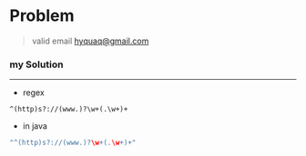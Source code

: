 # Problem

> valid email
> hyquaq@gmail.com

### my Solution
----
- regex
```
^(http)s?://(www.)?\w+(.\w+)+
```
- in java
``` java
"^(http)s?://(www.)?\w+(.\w+)+"
```